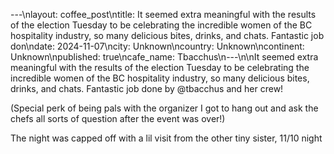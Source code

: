 ---\nlayout: coffee_post\ntitle: It seemed extra meaningful with the results of the election Tuesday to be celebrating the incredible women of the BC hospitality industry, so many delicious bites, drinks, and chats. Fantastic job don\ndate: 2024-11-07\ncity: Unknown\ncountry: Unknown\ncontinent: Unknown\npublished: true\ncafe_name: Tbacchus\n---\n\nIt seemed extra meaningful with the results of the election Tuesday to be celebrating the incredible women of the BC hospitality industry, so many delicious bites, drinks, and chats. Fantastic job done by @tbacchus and her crew!

(Special perk of being pals with the organizer I got to hang out and ask the chefs all sorts of question after the event was over!)

The night was capped off with a lil visit from the other tiny sister, 11/10 night